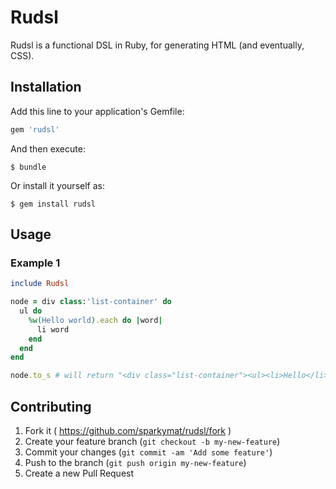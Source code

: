 # Rudsl

Rudsl is a functional DSL in Ruby, for generating HTML (and eventually, CSS).


## Installation

Add this line to your application's Gemfile:

```ruby
gem 'rudsl'
```

And then execute:

    $ bundle

Or install it yourself as:

    $ gem install rudsl

## Usage

### Example 1

```ruby
include Rudsl

node = div class:'list-container' do
  ul do
    %w(Hello world).each do |word|
      li word
    end
  end
end

node.to_s # will return "<div class="list-container"><ul><li>Hello</li><li>world</li></ul></div>"
```

## Contributing

1. Fork it ( https://github.com/sparkymat/rudsl/fork )
2. Create your feature branch (`git checkout -b my-new-feature`)
3. Commit your changes (`git commit -am 'Add some feature'`)
4. Push to the branch (`git push origin my-new-feature`)
5. Create a new Pull Request

